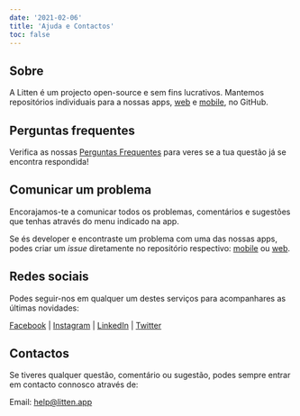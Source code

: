 ```yaml
---
date: '2021-02-06'
title: 'Ajuda e Contactos'
toc: false
---
```


## Sobre

A Litten é um projecto open-source e sem fins lucrativos. Mantemos repositórios
individuais para a nossas apps, [web][webapp] e [mobile][mobileapp], no GitHub.

## Perguntas frequentes

Verifica as nossas [Perguntas Frequentes][faq] para veres se a tua questão já se
encontra respondida!

## Comunicar um problema

Encorajamos-te a comunicar todos os problemas, comentários e sugestões que
tenhas através do menu indicado na app.

Se és developer e encontraste um problema com uma das nossas apps, podes criar
um _issue_ diretamente no repositório respectivo: [mobile][mobileappissue] ou
[web][webappissue].

## Redes sociais

Podes seguir-nos em qualquer um destes serviços para acompanhares as últimas
novidades:

[Facebook][facebook] |
[Instagram][instagram] |
[LinkedIn][linkedin] |
[Twitter][twitter]

## Contactos

Se tiveres qualquer questão, comentário ou sugestão, podes sempre entrar em
contacto connosco através de:

Email: [help@litten.app][helpmail]

<!-- References -->

[faq]: /faq
[helpmail]: mailto:help@litten.app
[mobileapp]: https://github.com/joaocarmo/litten-app
[mobileappissue]: https://github.com/joaocarmo/litten-app/issues/new
[webapp]: https://github.com/joaocarmo/litten-web
[webappissue]: https://github.com/joaocarmo/litten-web/issues/new
[facebook]: https://www.facebook.com/littenapp
[instagram]: https://www.instagram.com/littenapp
[linkedin]: https://www.linkedin.com/company/litten
[twitter]: https://twitter.com/littenapp
